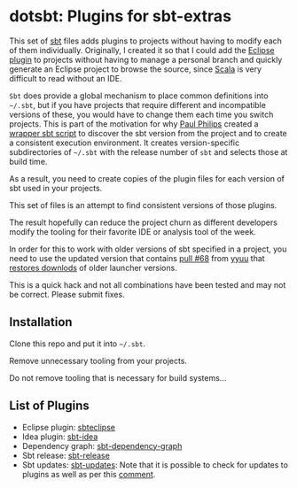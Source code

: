 dotsbt: Plugins for sbt-extras
==================

This set of [sbt](https://github.com/sbt/sbt "sbt home") files adds plugins
to projects without having to modify each of them individually.
Originally, I created it so that I could add the
[Eclipse plugin](https://github.com/typesafehub/sbteclipse "eclipse plugin")
to projects without having to manage a personal branch and quickly generate an
Eclipse project to browse the source, since [Scala](http://www.scala-lang.org/)
is very difficult to read without an IDE.

`Sbt` does provide a global mechanism to place common definitions into `~/.sbt`,
but if you have projects that require different and incompatible versions of these,
you would have to change them each time you switch projects.  This is part of the
motivation for why [Paul Philips](https://github.com/paulp) created a
[wrapper sbt script](https://github.com/paulp/sbt-extras "rebel cut")
to discover the sbt version from the project and to create a consistent execution environment.
It creates version-specific subdirectories of `~/.sbt` with the release number of `sbt`
and selects those at build time.

As a result, you need to create copies of the plugin files for each
version of sbt used in your projects.

This set of files is an attempt to find consistent versions of those plugins.

The result hopefully can reduce the project churn as different developers
modify the tooling for their favorite IDE or analysis tool of the week.

In order for this to work with older versions of sbt specified in a project,
you need to use the updated version that contains
[pull #68](https://github.com/paulp/sbt-extras/pull/68 "pull #68")
from [yyuu](https://github.com/yyuu "yyuu") that
[restores downlods](https://github.com/yyuu/sbt-extras "sbt-extras")
of older launcher versions.

This is a quick hack and not all combinations have been tested and may not be correct.
Please submit fixes.

## Installation

Clone this repo and put it into `~/.sbt`.

Remove unnecessary tooling from your projects.

Do not remove tooling that is necessary for build systems...

## List of Plugins

* Eclipse plugin:   [sbteclipse](https://github.com/typesafehub/sbteclipse "sbteclipse")
* Idea plugin:      [sbt-idea](https://github.com/mpeltonen/sbt-idea "sbt-idea")
* Dependency graph: [sbt-dependency-graph](https://github.com/jrudolph/sbt-dependency-graph "sbt-dependency-graph")
* Sbt release:      [sbt-release](https://github.com/sbt/sbt-release "sbt-release")
* Sbt updates:      [sbt-updates](https://github.com/rtimush/sbt-updates "sbt-updates"):
Note that it is possible to check for updates to plugins as well as per this [comment](https://github.com/rtimush/sbt-updates/issues/10#issuecomment-28617595 "plugin updates").


